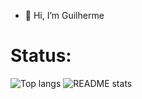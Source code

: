 - 👋 Hi, I’m Guilherme

# Status:
 ![Top langs](https://github-readme-stats.vercel.app/api/top-langs?username=gc4d&show_icons=true&theme=transparent&hide_border=true&layout=compact&langs_count=10&size_weight=0.2&count_weight=0.2) ![README stats](https://github-readme-stats.vercel.app/api?username=gc4d&show=reviews&show_icons=true&theme=transparent&hide_border=true)
<!---
gC4d/gC4d is a ✨ special ✨ repository because its `README.md` (this file) appears on your GitHub profile.
You can click the Preview link to take a look at your changes.
--->
